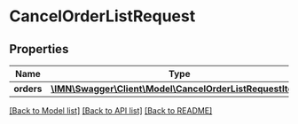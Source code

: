# CancelOrderListRequest

## Properties
Name | Type | Description | Notes
------------ | ------------- | ------------- | -------------
**orders** | [**\IMN\Swagger\Client\Model\CancelOrderListRequestItem[]**](CancelOrderListRequestItem.md) |  | 

[[Back to Model list]](../README.md#documentation-for-models) [[Back to API list]](../README.md#documentation-for-api-endpoints) [[Back to README]](../README.md)


